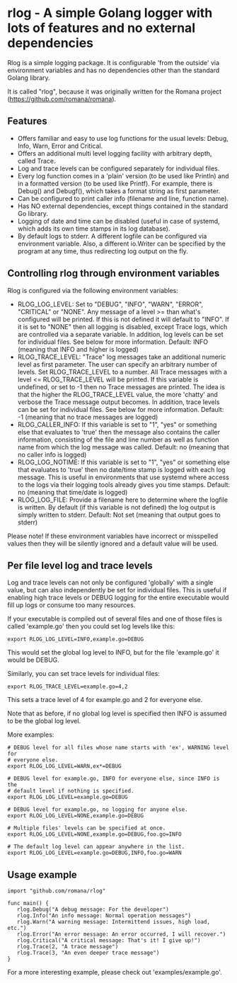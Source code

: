# rlog - A simple Golang logger with lots of features and no external dependencies

Rlog is a simple logging package. It is configurable 'from the outside' via
environment variables and has no dependencies other than the standard Golang
library.

It is called "rlog", because it was originally written for the Romana project
(https://github.com/romana/romana).


## Features

* Offers familiar and easy to use log functions for the usual levels: Debug,
  Info, Warn, Error and Critical.
* Offers an additional multi level logging facility with arbitrary depth,
  called Trace.
* Log and trace levels can be configured separately for individual files.
* Every log function comes in a 'plain' version (to be used like Println)
  and in a formatted version (to be used like Printf). For example, there
  is Debug() and Debugf(), which takes a format string as first parameter.
* Can be configured to print caller info (filename and line, function name).
* Has NO external dependencies, except things contained in the standard Go
  library.
* Logging of date and time can be disabled (useful in case of systemd, which
  adds its own time stamps in its log database).
* By default logs to stderr. A different logfile can be configured via
  environment variable. Also, a different io.Writer can be specified by the
  program at any time, thus redirecting log output on the fly.


## Controlling rlog through environment variables

Rlog is configured via the following environment variables:

* RLOG_LOG_LEVEL:   Set to "DEBUG", "INFO", "WARN", "ERROR", "CRITICAL"
                    or "NONE".
                    Any message of a level >= than what's configured will
                    be printed. If this is not defined it will default to
                    "INFO". If it is set to "NONE" then all logging is
                    disabled, except Trace logs, which are controlled via a
                    separate variable. In addition, log levels can be set
                    for individual files. See below for more information.
                    Default: INFO (meaning that INFO and higher is logged)
* RLOG_TRACE_LEVEL: "Trace" log messages take an additional numeric level as
                    first parameter. The user can specify an arbitrary
                    number of levels. Set RLOG_TRACE_LEVEL to a number. All
                    Trace messages with a level <= RLOG_TRACE_LEVEL will be
                    printed. If this variable is undefined, or set to -1
                    then no Trace messages are printed. The idea is that the
                    higher the RLOG_TRACE_LEVEL value, the more 'chatty' and
                    verbose the Trace message output becomes. In addition,
                    trace levels can be set for individual files. See below
                    for more information.
                    Default: -1 (meaning that no trace messages are logged)
* RLOG_CALLER_INFO: If this variable is set to "1", "yes" or something else
                    that evaluates to 'true' then the message also contains
                    the caller information, consisting of the file and line
                    number as well as function name from which the log
                    message was called.
                    Default: no (meaning that no caller info is logged)
* RLOG_LOG_NOTIME:  If this variable is set to "1", "yes" or something else
                    that evaluates to 'true' then no date/time stamp is
                    logged with each log message. This is useful in
                    environments that use systemd where access to the logs
                    via their logging tools already gives you time stamps.
                    Default: no (meaning that time/date is logged)
* RLOG_LOG_FILE:    Provide a filename here to determine where the logfile
                    is written. By default (if this variable is not defined)
                    the log output is simply written to stderr.
                    Default: Not set (meaning that output goes to stderr)

Please note! If these environment variables have incorrect or misspelled
values then they will be silently ignored and a default value will be used.


## Per file level log and trace levels

Log and trace levels can not only be configured 'globally' with a single value,
but can also independently be set for individual files. This is useful if
enabling high trace levels or DEBUG logging for the entire executable would
fill up logs or consume too many resources.

If your executable is compiled out of several files and one of those files is
called 'example.go' then you could set log levels like this:

    export RLOG_LOG_LEVEL=INFO,example.go=DEBUG

This would set the global log level to INFO, but for the file 'example.go' it
would be DEBUG.

Similarly, you can set trace levels for individual files:

    export RLOG_TRACE_LEVEL=example.go=4,2

This sets a trace level of 4 for example.go and 2 for everyone else.

Note that as before, if no global log level is specified then INFO is assumed
to be the global log level. 

More examples:

    # DEBUG level for all files whose name starts with 'ex', WARNING level for
    # everyone else.
    export RLOG_LOG_LEVEL=WARN,ex*=DEBUG

    # DEBUG level for example.go, INFO for everyone else, since INFO is the
    # default level if nothing is specified.
    export RLOG_LOG_LEVEL=example.go=DEBUG

    # DEBUG level for example.go, no logging for anyone else.
    export RLOG_LOG_LEVEL=NONE,example.go=DEBUG

    # Multiple files' levels can be specified at once.
    export RLOG_LOG_LEVEL=NONE,example.go=DEBUG,foo.go=INFO

    # The default log level can appear anywhere in the list.
    export RLOG_LOG_LEVEL=example.go=DEBUG,INFO,foo.go=WARN


## Usage example

    import "github.com/romana/rlog"

    func main() {
 	   rlog.Debug("A debug message: For the developer")
 	   rlog.Info("An info message: Normal operation messages")
 	   rlog.Warn("A warning message: Intermittend issues, high load, etc.")
 	   rlog.Error("An error message: An error occurred, I will recover.")
 	   rlog.Critical("A critical message: That's it! I give up!")
 	   rlog.Trace(2, "A trace message")
 	   rlog.Trace(3, "An even deeper trace message")
    }

For a more interesting example, please check out 'examples/example.go'.

